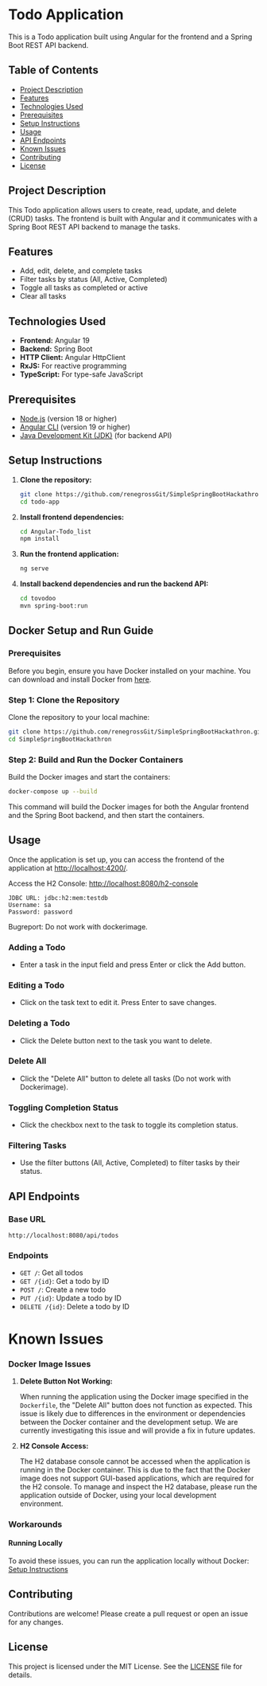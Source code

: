 # Todo Application

This is a Todo application built using Angular for the frontend and a Spring Boot REST API backend.

## Table of Contents

- [Project Description](#project-description)
- [Features](#features)
- [Technologies Used](#technologies-used)
- [Prerequisites](#prerequisites)
- [Setup Instructions](#setup-instructions)
- [Usage](#usage)
- [API Endpoints](#api-endpoints)
- [Known Issues](#known-issues)
- [Contributing](#contributing)
- [License](#license)

## Project Description

This Todo application allows users to create, read, update, and delete (CRUD) tasks. The frontend is built with Angular and it communicates with a Spring Boot REST API backend to manage the tasks.

## Features

- Add, edit, delete, and complete tasks
- Filter tasks by status (All, Active, Completed)
- Toggle all tasks as completed or active
- Clear all tasks

## Technologies Used

- **Frontend:** Angular 19
- **Backend:** Spring Boot
- **HTTP Client:** Angular HttpClient
- **RxJS:** For reactive programming
- **TypeScript:** For type-safe JavaScript

## Prerequisites

- [Node.js](https://nodejs.org/) (version 18 or higher)
- [Angular CLI](https://cli.angular.io/) (version 19 or higher)
- [Java Development Kit (JDK)](https://www.oracle.com/java/technologies/javase-jdk11-downloads.html) (for backend API)

## Setup Instructions

1. **Clone the repository:**

    ```bash
    git clone https://github.com/renegrossGit/SimpleSpringBootHackathron.git
    cd todo-app
    ```

2. **Install frontend dependencies:**

    ```bash
    cd Angular-Todo_list
    npm install
    ```

3. **Run the frontend application:**

    ```bash
    ng serve
    ```

4. **Install backend dependencies and run the backend API:**

    ```bash
    cd tovodoo
    mvn spring-boot:run
    ```
## Docker Setup and Run Guide

### Prerequisites

Before you begin, ensure you have Docker installed on your machine. You can download and install Docker from [here](https://www.docker.com/products/docker-desktop).

### Step 1: Clone the Repository

Clone the repository to your local machine:

```bash
git clone https://github.com/renegrossGit/SimpleSpringBootHackathron.git
cd SimpleSpringBootHackathron
```

### Step 2: Build and Run the Docker Containers

Build the Docker images and start the containers:

```bash
docker-compose up --build
```

This command will build the Docker images for both the Angular frontend and the Spring Boot backend, and then start the containers.




## Usage

Once the application is set up, you can access the frontend of the application at [http://localhost:4200/](http://localhost:4200/).

Access the H2 Console: [http://localhost:8080/h2-console](http://localhost:8080/h2-console)


    JDBC URL: jdbc:h2:mem:testdb
    Username: sa
    Password: password

Bugreport: Do not work with dockerimage.

### Adding a Todo

- Enter a task in the input field and press Enter or click the Add button.

### Editing a Todo

- Click on the task text to edit it. Press Enter to save changes.

### Deleting a Todo

- Click the Delete button next to the task you want to delete.

### Delete All

- Click the "Delete All" button to delete all tasks (Do not work with Dockerimage).

### Toggling Completion Status

- Click the checkbox next to the task to toggle its completion status.

### Filtering Tasks

- Use the filter buttons (All, Active, Completed) to filter tasks by their status.

## API Endpoints

### Base URL

`http://localhost:8080/api/todos`

### Endpoints

- `GET /`: Get all todos
- `GET /{id}`: Get a todo by ID
- `POST /`: Create a new todo
- `PUT /{id}`: Update a todo by ID
- `DELETE /{id}`: Delete a todo by ID

# Known Issues

### Docker Image Issues

1. **Delete Button Not Working:**

   When running the application using the Docker image specified in the `Dockerfile`, the "Delete All" button does not function as expected. This issue is likely due to differences in the environment or dependencies between the Docker container and the development setup. We are currently investigating this issue and will provide a fix in future updates.

2. **H2 Console Access:**

   The H2 database console cannot be accessed when the application is running in the Docker container. This is due to the fact that the Docker image does not support GUI-based applications, which are required for the H2 console. To manage and inspect the H2 database, please run the application outside of Docker, using your local development environment.

### Workarounds

#### Running Locally

To avoid these issues, you can run the application locally without Docker: [Setup Instructions](#setup-instructions)

## Contributing

Contributions are welcome! Please create a pull request or open an issue for any changes.

## License

This project is licensed under the MIT License. See the [LICENSE](LICENSE) file for details.